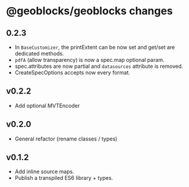# @geoblocks/geoblocks changes

## 0.2.3
- In `BaseCustomizer`, the printExtent can be now set and get/set are dedicated methods.
- `pdfA` (allow transparency) is now a spec.map optional param.
- spec.attributes are now partial and `datasources` attribute is removed.
- CreateSpecOptions accepts now every format.

## v0.2.2
- Add optional MVTEncoder

## v0.2.0
- General refactor (rename classes / types)

## v0.1.2
- Add inline source maps.
- Publish a transpiled ES6 library + types.
